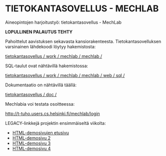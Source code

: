 TIETOKANTASOVELLUS - MECHLAB 
============================

Aineopintojen harjoitustyö: tietokantasovellus - MechLab 

<b>LOPULLINEN PALAUTUS TEHTY</b>

Pahoittelut aavistuksen sekavasta kansiorakenteesta. Tietokantasovelluksen varsinainen lähdekoodi löytyy hakemistosta:

<a href="https://github.com/basic-ohjelmoia/tietokantasovellus/tree/master/work/mechlab/mechlab">tietokantasovellus / work / mechlab / mechlab /</a>

SQL-taulut ovat nähtävillä hakemistossa:

<a href="https://github.com/basic-ohjelmoia/tietokantasovellus/tree/master/work/mechlab/mechlab/web/sql">tietokantasovellus / work / mechlab / mechlab / web / sql /</a>

Dokumentaatio on nähtävillä täällä:

<a href="https://github.com/basic-ohjelmoia/tietokantasovellus/blob/master/doc/dokumentaatio.pdf">tietokantasovellus / doc /</a>

Mechlabia voi testata osoitteessa:

<a href="http://t-tuho.users.cs.helsinki.fi/mechlab/login">http://t-tuho.users.cs.helsinki.fi/mechlab/login</a>



LEGACY-linkkejä projektin ensimmäiseltä viikolta:
<ul>
    <li><a href="http://t-tuho.users.cs.helsinki.fi/mechlab/html-demo/main.html">HTML-demosivujen etusivu</a></li>
      <li><a href="http://t-tuho.users.cs.helsinki.fi/mechlab/html-demo/main_1.html">HTML-demosivu 2 </a></li>
      <li><a href="http://t-tuho.users.cs.helsinki.fi/mechlab/html-demo/main_1_1.html">HTML-demosivu 3 </a></li>
      <li><a href="http://t-tuho.users.cs.helsinki.fi/mechlab/html-demo/main_1_1_2.html">HTML-demosivu 4 </a></li>
</ul>
